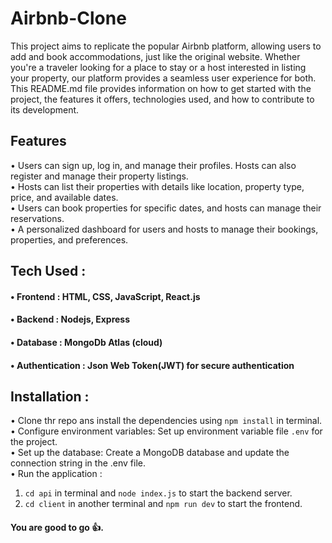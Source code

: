 # Airbnb-Clone
This project aims to replicate the popular Airbnb platform, allowing users to add and book accommodations, just like the original website. Whether you're a traveler looking for a place to stay or a host interested in listing your property, our platform provides a seamless user experience for both.
This README.md file provides information on how to get started with the project, the features it offers, technologies used, and how to contribute to its development.

## Features
• Users can sign up, log in, and manage their profiles. Hosts can also register and manage their property listings. <br>
• Hosts can list their properties with details like location, property type, price, and available dates. <br>
• Users can book properties for specific dates, and hosts can manage their reservations.<br>
• A personalized dashboard for users and hosts to manage their bookings, properties, and preferences.<br>

## Tech Used :
#### • **Frontend** :  HTML, CSS, JavaScript, React.js
#### • **Backend** :  Nodejs, Express
#### • **Database** :  MongoDb Atlas (cloud)
#### • **Authentication** : Json Web Token(JWT) for secure authentication

## Installation : 
• Clone thr repo ans install the dependencies using `npm install` in terminal. <br>
• Configure environment variables: Set up environment variable file `.env` for the project. <br>
• Set up the database: Create a MongoDB database and update the connection string in the .env file. <br>
• Run the application : 
1. `cd api` in terminal and `node index.js` to start the backend server. <br>
2. `cd client` in another terminal and `npm run dev` to start the frontend. <br>

#### You are good to go 👍.
